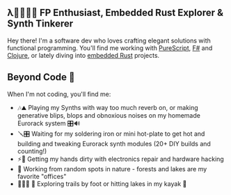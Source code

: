 ## λ👨‍💻🎹🌲 FP Enthusiast, Embedded Rust Explorer & Synth Tinkerer
Hey there! I'm a software dev who loves crafting elegant solutions with functional programming. You'll find me working with [PureScript](https://www.purescript.org/), [F#](https://dotnet.microsoft.com/en-us/languages/fsharp) and [Clojure](https://clojure.org/), or lately diving into [embedded Rust](https://www.rust-lang.org/what/embedded) projects.

## Beyond Code 🌊
When I'm not coding, you'll find me:

- 🎶⛰️ Playing my Synths with way too much reverb on, or making generative blips, blops and obnoxious noises on my homemade Eurorack system 🎛️🔊
- 🪛🎛️ Waiting for my soldering iron or mini hot-plate to get hot and building and tweaking Eurorack synth modules (20+ DIY builds and counting!)
- ⚡🔧 Getting my hands dirty with electronics repair and hardware hacking
- 🌲 Working from random spots in nature - forests and lakes are my favorite "offices"
- 🏃‍♂️🥾 🌳 Exploring trails by foot or hitting lakes in my kayak 🛶
